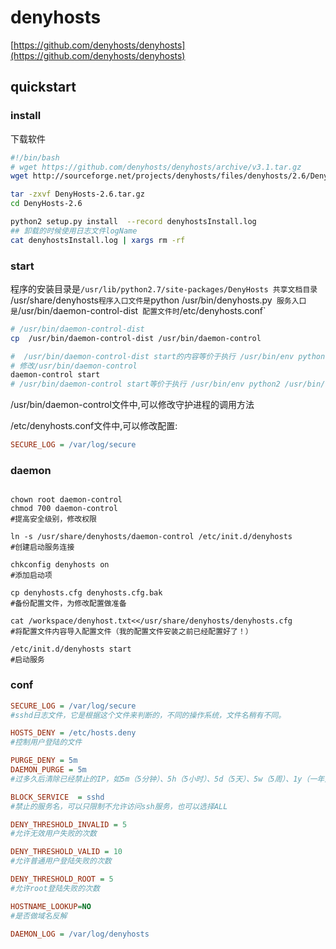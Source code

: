 # denyhosts

[https://github.com/denyhosts/denyhosts](https://github.com/denyhosts/denyhosts)
## quickstart
### install
下载软件
``` bash
#!/bin/bash
# wget https://github.com/denyhosts/denyhosts/archive/v3.1.tar.gz 
wget http://sourceforge.net/projects/denyhosts/files/denyhosts/2.6/DenyHosts-2.6.tar.gz # python2 的多年前的旧版本

tar -zxvf DenyHosts-2.6.tar.gz
cd DenyHosts-2.6

python2 setup.py install  --record denyhostsInstall.log
## 卸载的时候使用日志文件logName
cat denyhostsInstall.log | xargs rm -rf
```

### start
程序的安装目录是`/usr/lib/python2.7/site-packages/DenyHosts
共享文档目录 `/usr/share/denyhosts`
程序入口文件是 `python /usr/bin/denyhosts.py`
服务入口是`/usr/bin/daemon-control-dist`
配置文件时`/etc/denyhosts.conf`
``` bash
# /usr/bin/daemon-control-dist
cp  /usr/bin/daemon-control-dist /usr/bin/daemon-control

#  /usr/bin/daemon-control-dist start的内容等价于执行 /usr/bin/env python /usr/local/bin/denyhosts --config /etc/denyhosts.conf --daemon
# 修改/usr/bin/daemon-control
daemon-control start
# /usr/bin/daemon-control start等价于执行 /usr/bin/env python2 /usr/bin/denyhosts.py --config /etc/denyhosts.conf --daemon
```

/usr/bin/daemon-control文件中,可以修改守护进程的调用方法

/etc/denyhosts.conf文件中,可以修改配置:
``` ini
SECURE_LOG = /var/log/secure

```

### daemon

```

chown root daemon-control
chmod 700 daemon-control
#提高安全级别，修改权限

ln -s /usr/share/denyhosts/daemon-control /etc/init.d/denyhosts
#创建启动服务连接

chkconfig denyhosts on
#添加启动项

cp denyhosts.cfg denyhosts.cfg.bak
#备份配置文件，为修改配置做准备

cat /workspace/denyhost.txt<</usr/share/denyhosts/denyhosts.cfg
#将配置文件内容导入配置文件（我的配置文件安装之前已经配置好了！）

/etc/init.d/denyhosts start
#启动服务

```

### conf

``` ini
SECURE_LOG = /var/log/secure
#sshd日志文件，它是根据这个文件来判断的，不同的操作系统，文件名稍有不同。

HOSTS_DENY = /etc/hosts.deny
#控制用户登陆的文件

PURGE_DENY = 5m
DAEMON_PURGE = 5m
#过多久后清除已经禁止的IP，如5m（5分钟）、5h（5小时）、5d（5天）、5w（5周）、1y（一年）

BLOCK_SERVICE  = sshd
#禁止的服务名，可以只限制不允许访问ssh服务，也可以选择ALL

DENY_THRESHOLD_INVALID = 5
#允许无效用户失败的次数

DENY_THRESHOLD_VALID = 10
#允许普通用户登陆失败的次数

DENY_THRESHOLD_ROOT = 5
#允许root登陆失败的次数

HOSTNAME_LOOKUP=NO
#是否做域名反解

DAEMON_LOG = /var/log/denyhosts
```